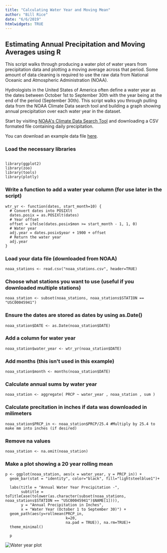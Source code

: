 ```yaml
---
title: "Calculating Water Year and Moving Mean"
author: "Bill Rice"
date: "6/6/2019"
htmlwidgets: TRUE
---
```


## Estimating Annual Precipitation and Moving Averages using R

This script walks through producing a water plot of water years from precipitation data and plotting a moving average across that period. Some amount of data cleaning is required to use the raw data from National Oceanic and Atmospheric Administration (NOAA).

Hydrologists in the United States of America often define a water year as the dates between October 1st to September 30th with the year being at the end of the period (September 30th). This script walks you through pulling data from the NOAA Climate Data search tool and building a graph showing annual precipitation over each water year in the dataset.

Start by visiting [NOAA's Climate Data Search Tool](https://www.ncdc.noaa.gov/cdo-web/search?datasetid=GHCND) and downloading a CSV formated file containing daily precipitation.

You can download an example data file [here](https://github.com/wcrice/wcrice.github.io/raw/master/_posts/noaa_stations.csv).

### Load the necessary libraries

```{r}

library(ggplot2)
library(zoo)
library(tools)
library(plotly)

```

### Write a function to add a water year column (for use later in the script)

```{r}
wtr_yr <- function(dates, start_month=10) {
  # Convert dates into POSIXlt
  dates.posix = as.POSIXlt(dates)
  # Year offset
  offset = ifelse(dates.posix$mon >= start_month - 1, 1, 0)
  # Water year
  adj.year = dates.posix$year + 1900 + offset
  # Return the water year
  adj.year
}
```

### Load your data file (downloaded from NOAA)

```{r}
noaa_stations <- read.csv("noaa_stations.csv", header=TRUE)
```

### Choose what stations you want to use (useful if you downloaded multiple stations)

```{r}
noaa_station <- subset(noaa_stations, noaa_stations$STATION == "USC00045941")
```

### Ensure the dates are stored as dates by using as.Date()

```{r}
noaa_station$DATE <- as.Date(noaa_station$DATE)
```

### Add a column for water year 
```{r}
noaa_station$water_year <- wtr_yr(noaa_station$DATE)
```

### Add months (this isn't used in this example)

```{r}
noaa_station$month <- months(noaa_station$DATE)
```

### Calculate annual sums by water year

```{r}
noaa_station <- aggregate( PRCP ~ water_year , noaa_station , sum )
```

### Calculate precitation in inches if data was downloaded in milimeters

```{r}
noaa_station$PRCP_in <- noaa_station$PRCP/25.4 #Multiply by 25.4 to make mm into inches (if desired)
```

### Remove na values

```{r}
noaa_station <- na.omit(noaa_station)
```

### Make a plot showing a 20 year rolling mean

```{r}
p <- ggplot(noaa_station, aes(x = water_year, y = PRCP_in)) +
  geom_bar(stat = "identity", color="black", fill="lightsteelblue1")+
  
  labs(title = "Annual Water Year Precipitation -",
       subtitle = toTitleCase(tolower(as.character(subset(noaa_stations, noaa_stations$STATION == "USC00045941")$NAME[1]))),
       y = "Annual Precipitation in Inches",
       x = "Water Year (October 1 to September 30)") + 
  geom_path(aes(y=rollmean(PRCP_in, 
                           k=20, 
                           na.pad = TRUE)), na.rm=TRUE)+
  theme_minimal()
  
  p

```

![Water year plot](https://github.com/wcrice/wcrice.github.io/raw/master/_posts/water-year-plot.png)
